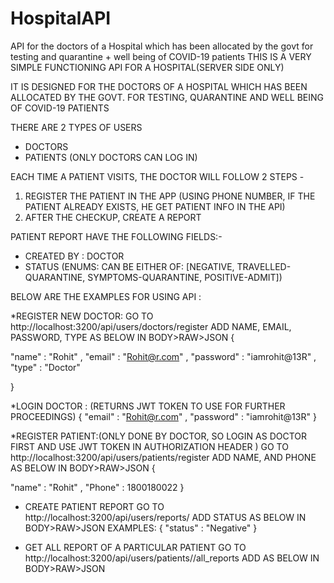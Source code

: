 # HospitalAPI
API for the doctors of a Hospital which has been allocated by the govt for testing and quarantine + well being of  COVID-19 patients
THIS IS A VERY SIMPLE FUNCTIONING API FOR A HOSPITAL(SERVER SIDE ONLY)

IT IS DESIGNED FOR THE DOCTORS OF A HOSPITAL WHICH HAS BEEN ALLOCATED BY THE GOVT. FOR TESTING, QUARANTINE AND WELL BEING OF COVID-19 PATIENTS

THERE ARE 2 TYPES OF USERS
* DOCTORS
* PATIENTS
(ONLY DOCTORS CAN LOG IN)

EACH TIME A PATIENT VISITS, THE DOCTOR WILL FOLLOW 2 STEPS -
1. REGISTER THE PATIENT IN THE APP (USING PHONE NUMBER, IF THE PATIENT ALREADY EXISTS, HE GET PATIENT INFO IN THE API)
2. AFTER THE CHECKUP, CREATE A REPORT

PATIENT REPORT HAVE THE FOLLOWING FIELDS:-
- CREATED BY : DOCTOR
- STATUS (ENUMS: CAN BE EITHER OF: [NEGATIVE, TRAVELLED-QUARANTINE, SYMPTOMS-QUARANTINE, POSITIVE-ADMIT])

BELOW ARE THE EXAMPLES FOR USING API :

*REGISTER NEW DOCTOR:
GO TO http://localhost:3200/api/users/doctors/register
ADD NAME, EMAIL, PASSWORD, TYPE AS BELOW IN BODY>RAW>JSON 
{
    
 "name" : "Rohit" ,
"email" : "Rohit@r.com" ,
"password" : "iamrohit@13R" ,
"type" : "Doctor"

}


*LOGIN DOCTOR : (RETURNS JWT TOKEN TO USE FOR FURTHER PROCEEDINGS)
{
"email" : "Rohit@r.com" ,
"password" : "iamrohit@13R" 
}


*REGISTER PATIENT:(ONLY DONE BY DOCTOR, SO LOGIN AS DOCTOR FIRST AND USE JWT TOKEN IN AUTHORIZATION HEADER )
GO TO http://localhost:3200/api/users/patients/register
ADD NAME, AND PHONE AS BELOW IN BODY>RAW>JSON 
{
    
"name" : "Rohit" ,
"Phone" : 1800180022
}


* CREATE PATIENT REPORT
GO TO http://localhost:3200/api/users/reports/<STATUS>
ADD STATUS AS BELOW IN BODY>RAW>JSON 
EXAMPLES:
{
    "status" : "Negative" 
}


* GET ALL REPORT OF A PARTICULAR PATIENT
GO TO http://localhost:3200/api/users/patients/<PATIENT-ID>/all_reports
ADD AS BELOW IN BODY>RAW>JSON








